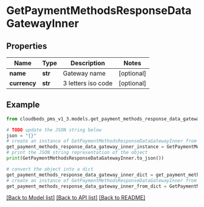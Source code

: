 # GetPaymentMethodsResponseDataGatewayInner


## Properties

Name | Type | Description | Notes
------------ | ------------- | ------------- | -------------
**name** | **str** | Gateway name | [optional] 
**currency** | **str** | 3 letters iso code | [optional] 

## Example

```python
from cloudbeds_pms_v1_3.models.get_payment_methods_response_data_gateway_inner import GetPaymentMethodsResponseDataGatewayInner

# TODO update the JSON string below
json = "{}"
# create an instance of GetPaymentMethodsResponseDataGatewayInner from a JSON string
get_payment_methods_response_data_gateway_inner_instance = GetPaymentMethodsResponseDataGatewayInner.from_json(json)
# print the JSON string representation of the object
print(GetPaymentMethodsResponseDataGatewayInner.to_json())

# convert the object into a dict
get_payment_methods_response_data_gateway_inner_dict = get_payment_methods_response_data_gateway_inner_instance.to_dict()
# create an instance of GetPaymentMethodsResponseDataGatewayInner from a dict
get_payment_methods_response_data_gateway_inner_from_dict = GetPaymentMethodsResponseDataGatewayInner.from_dict(get_payment_methods_response_data_gateway_inner_dict)
```
[[Back to Model list]](../README.md#documentation-for-models) [[Back to API list]](../README.md#documentation-for-api-endpoints) [[Back to README]](../README.md)


